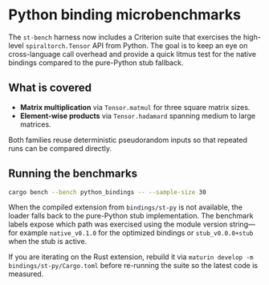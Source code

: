 # Python binding microbenchmarks

The `st-bench` harness now includes a Criterion suite that exercises the
high-level `spiraltorch.Tensor` API from Python.  The goal is to keep an eye on
cross-language call overhead and provide a quick litmus test for the native
bindings compared to the pure-Python stub fallback.

## What is covered

* **Matrix multiplication** via `Tensor.matmul` for three square matrix sizes.
* **Element-wise products** via `Tensor.hadamard` spanning medium to large
  matrices.

Both families reuse deterministic pseudorandom inputs so that repeated runs can
be compared directly.

## Running the benchmarks

```bash
cargo bench --bench python_bindings -- --sample-size 30
```

When the compiled extension from `bindings/st-py` is not available, the loader
falls back to the pure-Python stub implementation.  The benchmark labels expose
which path was exercised using the module version string—for example
`native_v0.1.0` for the optimized bindings or `stub_v0.0.0+stub` when the stub is
active.

If you are iterating on the Rust extension, rebuild it via `maturin develop -m
bindings/st-py/Cargo.toml` before re-running the suite so the latest code is
measured.
